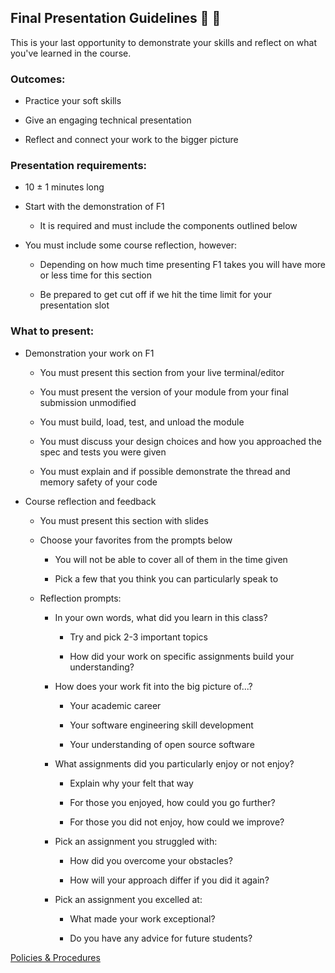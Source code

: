 ## Final Presentation Guidelines 🎯 🏹

This is your last opportunity to demonstrate your skills
and reflect on what you've learned in the course.

### Outcomes:

- Practice your soft skills

- Give an engaging technical presentation

- Reflect and connect your work to the bigger picture

### Presentation requirements:

- 10 ± 1 minutes long

- Start with the demonstration of F1

    - It is required and must include the components outlined below

- You must include some course reflection, however:

    - Depending on how much time presenting F1 takes you will have more or less time for this section

    - Be prepared to get cut off if we hit the time limit for your presentation slot

### What to present:

- Demonstration your work on F1

    - You must present this section from your live terminal/editor

    - You must present the version of your module from your final submission unmodified

    - You must build, load, test, and unload the module

    - You must discuss your design choices and how you approached the spec and tests you were given

    - You must explain and if possible demonstrate the thread and memory safety of your code

- Course reflection and feedback

    - You must present this section with slides

    - Choose your favorites from the prompts below

        - You will not be able to cover all of them in the time given

        - Pick a few that you think you can particularly speak to

    - Reflection prompts:

        - In your own words, what did you learn in this class?

            - Try and pick 2-3 important topics

            - How did your work on specific assignments build your understanding?

        - How does your work fit into the big picture of...?

            - Your academic career

            - Your software engineering skill development

            - Your understanding of open source software

        - What assignments did you particularly enjoy or not enjoy?

            - Explain why your felt that way

            - For those you enjoyed, how could you go further?

            - For those you did not enjoy, how could we improve?

        - Pick an assignment you struggled with:

            - How did you overcome your obstacles?

            - How will your approach differ if you did it again?

        - Pick an assignment you excelled at:

            - What made your work exceptional?

            - Do you have any advice for future students?

[Policies & Procedures](/faq/procedures.md)
